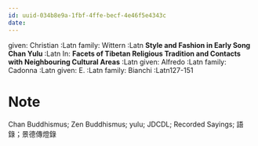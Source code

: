 ```yaml
---
id: uuid-034b8e9a-1fbf-4ffe-becf-4e46f5e4343c
date: 
---
```


given: Christian :Latn
family: Wittern :Latn
**Style and Fashion in Early Song Chan Yulu** :Latn
In: 
**Facets of Tibetan Religious Tradition and Contacts with Neighbouring Cultural Areas** :Latn
given: Alfredo :Latn
family: Cadonna :Latn
given: E. :Latn
family: Bianchi :Latn127-151
# Note
Chan Buddhismus; Zen Buddhismus; yulu; JDCDL; Recorded Sayings; 語錄；景德傳燈錄
